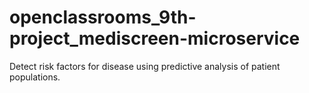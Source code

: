 # openclassrooms_9th-project_mediscreen-microservice
Detect risk factors for disease using predictive analysis of patient populations.
